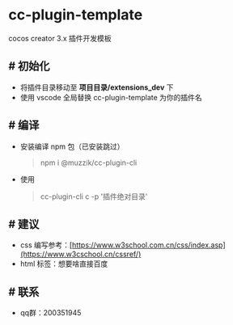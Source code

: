 # cc-plugin-template

cocos creator 3.x 插件开发模板

## # 初始化

-   将插件目录移动至 **项目目录/extensions_dev** 下
-   使用 vscode 全局替换 cc-plugin-template 为你的插件名

## # 编译

-   安装编译 npm 包（已安装跳过）
    > npm i @muzzik/cc-plugin-cli
-   使用
    > cc-plugin-cli c -p '插件绝对目录'

## # 建议

-   css 编写参考：[https://www.w3school.com.cn/css/index.asp](https://www.w3cschool.cn/cssref/)
-   html 标签：想要啥直接百度

## # 联系
-   qq群：200351945
